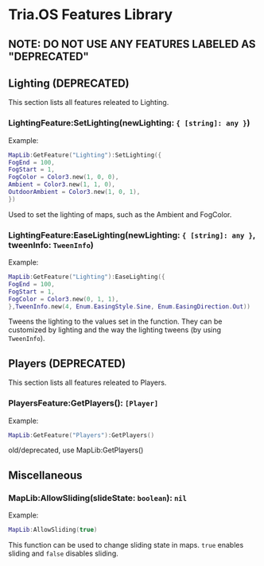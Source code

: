 # Tria.OS Features Library

## NOTE: DO NOT USE ANY FEATURES LABELED AS "DEPRECATED"

## Lighting (DEPRECATED)

This section lists all features releated to Lighting.

### LightingFeature:SetLighting(newLighting: `{ [string]: any }`)

Example:

```lua
MapLib:GetFeature("Lighting"):SetLighting({
FogEnd = 100,
FogStart = 1,
FogColor = Color3.new(1, 0, 0),
Ambient = Color3.new(1, 1, 0),
OutdoorAmbient = Color3.new(1, 0, 1),
})
```

Used to set the lighting of maps, such as the Ambient and FogColor.

### LightingFeature:EaseLighting(newLighting: `{ [string]: any }`, tweenInfo: `TweenInfo`)

Example:

```lua
MapLib:GetFeature("Lighting"):EaseLighting({
FogEnd = 100,
FogStart = 1,
FogColor = Color3.new(0, 1, 1),
},TweenInfo.new(4, Enum.EasingStyle.Sine, Enum.EasingDirection.Out))
```

Tweens the lighting to the values set in the function. They can be customized by lighting and the way the lighting tweens (by using `TweenInfo`).

## Players (DEPRECATED)

This section lists all features releated to Players.

### PlayersFeature:GetPlayers(): `[Player]`

Example:

```lua
MapLib:GetFeature("Players"):GetPlayers()
```

old/deprecated, use MapLib:GetPlayers()

## Miscellaneous

### MapLib:AllowSliding(slideState: `boolean`): `nil`

Example:

```lua
MapLib:AllowSliding(true)
```

This function can be used to change sliding state in maps. `true` enables sliding and `false` disables sliding.
